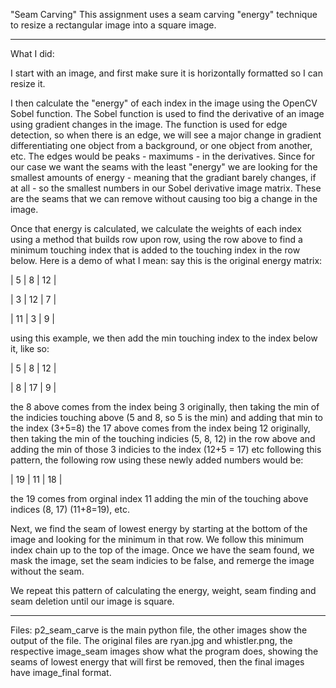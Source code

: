 "Seam Carving"
This assignment uses a seam carving "energy" technique to resize a rectangular image into a square image. 
________________
What I did:

I start with an image, and first make sure it is horizontally formatted so I can resize it.

I then calculate the "energy" of each index in the image using the OpenCV Sobel function. The Sobel function is used to find the derivative of an image using gradient changes in the image. The function is used for edge detection, so when there is an edge, we will see a major change in gradient differentiating one object from a background, or one object from another, etc. The edges would be peaks - maximums -  in the derivatives. Since for our case we want the seams with the least "energy" we are looking for the smallest amounts of energy - meaning that the gradiant barely changes, if at all - so the smallest numbers in our Sobel derivative image matrix. These are the seams that we can remove without causing too big a change in the image.

Once that energy is calculated, we calculate the weights of each index using a method that builds row upon row, using the row above to find a minimum touching index that is added to the touching index in the row below. Here is a demo of what I mean: 
say this is the original energy matrix:

 |  5 |  8 | 12 |
 
 |  3 | 12 |  7 |
 
 | 11 |  3 |  9 |
 
 using this example, we then add the min touching index to the index below it, like so:
 
 |  5 |  8 | 12 |
 
 |  8 | 17 |  9 |

the 8 above comes from the index being 3 originally, then taking the min of the indicies touching above (5 and 8, so 5 is the min) and adding that min to the index (3+5=8)
the 17 above comes from the index being 12 originally, then taking the min of the touching indicies (5, 8, 12) in the row above and adding the min of those 3 indicies to the index (12+5 = 17)
etc following this pattern, the following row using these newly added numbers would be:

 | 19 | 11 | 18 |

the 19 comes from orginal index 11 adding the min of the touching above indices (8, 17) (11+8=19), etc.

Next, we find the seam of lowest energy by starting at the bottom of the image and looking for the minimum in that row. We follow this minimum index chain up to the top of the image. Once we have the seam found, we mask the image, set the seam indicies to be false, and remerge the image without the seam. 

We repeat this pattern of calculating the energy, weight, seam finding and seam deletion until our image is square.
________________
Files:
p2_seam_carve is the main python file, the other images show the output of the file. The original files are ryan.jpg and whistler.png, the respective image_seam images show what the program does, showing the seams of lowest energy that will first be removed, then the final images have image_final format.
